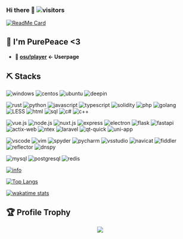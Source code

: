 ### Hi there 👋 ![visitors](https://visitor-badge.glitch.me/badge?page_id=pure-peace.pure-peace)

[![ReadMe Card](https://github-readme-stats.vercel.app/api/pin/?username=pure-peace&repo=peace)](https://github.com/pure-peace/peace)

## 🎉 I'm PurePeace <3
- #### 🍓 [osu!player](https://osu.ppy.sh/users/5084172) <- Userpage



## ⛏️ Stacks
![windows](https://img.shields.io/badge/-windows-orange?style=for-the-badge)
![centos](https://img.shields.io/badge/-centos-orange?style=for-the-badge)
![ubuntu](https://img.shields.io/badge/-ubuntu-orange?style=for-the-badge)
![deepin](https://img.shields.io/badge/-deepin-orange?style=for-the-badge)


![rust](https://img.shields.io/badge/-rust-red?style=for-the-badge)
![python](https://img.shields.io/badge/-python-red?style=for-the-badge)
![javascript](https://img.shields.io/badge/-javascript-red?style=for-the-badge)
![typescript](https://img.shields.io/badge/-typescript-red?style=for-the-badge)
![solidity](https://img.shields.io/badge/-solidity-red?style=for-the-badge)
![php](https://img.shields.io/badge/-php-red?style=for-the-badge)
![golang](https://img.shields.io/badge/-golang-red?style=for-the-badge)
![LESS](https://img.shields.io/badge/-LESS-red?style=for-the-badge)
![html](https://img.shields.io/badge/-html-red?style=for-the-badge)
![sql](https://img.shields.io/badge/-sql-red?style=for-the-badge)
![c#](https://img.shields.io/badge/-c%23-inactive?style=for-the-badge)
![c++](https://img.shields.io/badge/-c%2B%2B-inactive?style=for-the-badge)

![vue.js](https://img.shields.io/badge/-vue.js-blue?style=for-the-badge)
![node.js](https://img.shields.io/badge/-node.js-blue?style=for-the-badge)
![nuxt.js](https://img.shields.io/badge/-nuxt.js-blue?style=for-the-badge)
![express](https://img.shields.io/badge/-express-blue?style=for-the-badge)
![electron](https://img.shields.io/badge/-electron-blue?style=for-the-badge)
![flask](https://img.shields.io/badge/-flask-blue?style=for-the-badge)
![fastapi](https://img.shields.io/badge/-fastapi-blue?style=for-the-badge)
![actix-web](https://img.shields.io/badge/-actix%20web-blue?style=for-the-badge)
![ntex](https://img.shields.io/badge/-ntex-blue?style=for-the-badge)
![laravel](https://img.shields.io/badge/-laravel-blue?style=for-the-badge)
![qt-quick](https://img.shields.io/badge/-qt%20quick-inactive?style=for-the-badge)
![uni-app](https://img.shields.io/badge/-uniapp-blue?style=for-the-badge)

![vscode](https://img.shields.io/badge/-vscode-brightgreen?style=for-the-badge)
![vim](https://img.shields.io/badge/-vim-brightgreen?style=for-the-badge)
![spyder](https://img.shields.io/badge/-spyder-brightgreen?style=for-the-badge)
![pycharm](https://img.shields.io/badge/-pycharm-brightgreen?style=for-the-badge)
![vsstudio](https://img.shields.io/badge/-vsstudio-brightgreen?style=for-the-badge)
![navicat](https://img.shields.io/badge/-navicat-brightgreen?style=for-the-badge)
![fiddler](https://img.shields.io/badge/-fiddler-brightgreen?style=for-the-badge)
![reflector](https://img.shields.io/badge/-reflector-brightgreen?style=for-the-badge)
![dnspy](https://img.shields.io/badge/-dnspy-brightgreen?style=for-the-badge)

![mysql](https://img.shields.io/badge/-mysql-blueviolet?style=for-the-badge)
![postgresql](https://img.shields.io/badge/-postgresql-blueviolet?style=for-the-badge)
![redis](https://img.shields.io/badge/-redis-blueviolet?style=for-the-badge)

[![info](https://github-readme-stats.vercel.app/api?username=pure-peace&show_icons=true&count_private=true&hide=prs&theme=vue&custom_title=💕%20Github%20Stats&count_private=true)](https://github.com/pure-peace/pure-peace)

[![Top Langs](https://github-readme-stats.vercel.app/api/top-langs/?username=pure-peace&layout=compact&card_width=445&custom_title=😊%20Used%20Languages&langs_count=10)](https://github.com/pure-peace/pure-peace)

[![wakatime stats](https://github-readme-stats.vercel.app/api/wakatime?username=PurePeace&custom_title=🎲%20Year%20Stats)](https://github.com/pure-peace/pure-peace)

## 🏆 Profile Trophy

<p align="center">
  <a href="https://github.com/pure-peace">
    <img src="https://github-profile-trophy.vercel.app/?username=pure-peace&row=1&column=7&no-bg=true&margin-w=42"/>
  </a>
</p>
